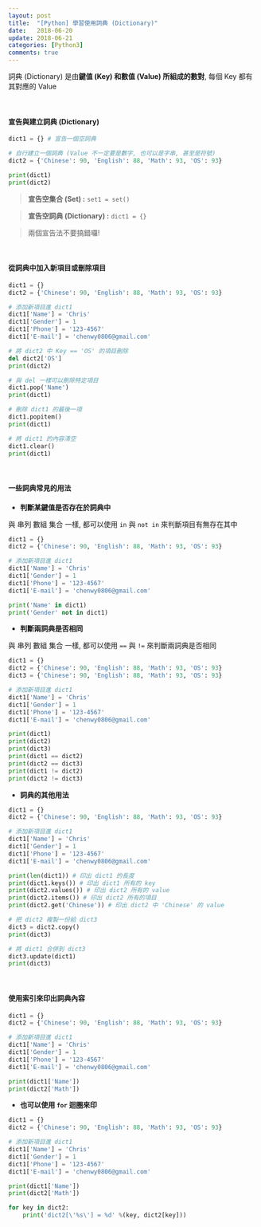 ```yaml
---
layout: post
title:  "[Python] 學習使用詞典 (Dictionary)"
date:   2018-06-20
update:	2018-06-21
categories: [Python3]
comments: true
---
```


詞典 (Dictionary) 是由<b>鍵值 (Key) 和數值 (Value) 所組成的數對</b>, 每個 Key 都有其對應的 Value

<br/>

#### 宣告與建立詞典 (Dictionary)

```python
dict1 = {} # 宣告一個空詞典

# 自行建立一個詞典 (Value 不一定要是數字, 也可以是字串, 甚至是符號)
dict2 = {'Chinese': 90, 'English': 88, 'Math': 93, 'OS': 93}

print(dict1)
print(dict2)
```

> **宣告空集合 (Set) :** `set1 = set()`

> **宣告空詞典 (Dictionary) :** `dict1 = {}`

> 兩個宣告法不要搞錯囉!

<br/>

#### 從詞典中加入新項目或刪除項目

```python
dict1 = {}
dict2 = {'Chinese': 90, 'English': 88, 'Math': 93, 'OS': 93}

# 添加新項目進 dict1
dict1['Name'] = 'Chris'
dict1['Gender'] = 1
dict1['Phone'] = '123-4567'
dict1['E-mail'] = 'chenwy0806@gmail.com'

# 將 dict2 中 Key == 'OS' 的項目刪除
del dict2['OS']
print(dict2)

# 與 del 一樣可以刪除特定項目
dict1.pop('Name')
print(dict1)

# 刪除 dict1 的最後一項
dict1.popitem()
print(dict1)

# 將 dict1 的內容清空
dict1.clear()
print(dict1)
```


<br/>

#### 一些詞典常見的用法

- <b>判斷某鍵值是否存在於詞典中</b>

與 串列 數組 集合 一樣, 都可以使用 `in` 與 `not in` 來判斷項目有無存在其中

```python
dict1 = {}
dict2 = {'Chinese': 90, 'English': 88, 'Math': 93, 'OS': 93}

# 添加新項目進 dict1
dict1['Name'] = 'Chris'
dict1['Gender'] = 1
dict1['Phone'] = '123-4567'
dict1['E-mail'] = 'chenwy0806@gmail.com'

print('Name' in dict1)
print('Gender' not in dict1)
```

- <b>判斷兩詞典是否相同</b>

與 串列 數組 集合 一樣, 都可以使用 `==` 與 `!=` 來判斷兩詞典是否相同

```python
dict1 = {}
dict2 = {'Chinese': 90, 'English': 88, 'Math': 93, 'OS': 93}
dict3 = {'Chinese': 90, 'English': 88, 'Math': 93, 'OS': 93}

# 添加新項目進 dict1
dict1['Name'] = 'Chris'
dict1['Gender'] = 1
dict1['Phone'] = '123-4567'
dict1['E-mail'] = 'chenwy0806@gmail.com'

print(dict1)
print(dict2)
print(dict3)
print(dict1 == dict2)
print(dict2 == dict3)
print(dict1 != dict2)
print(dict2 != dict3)
```

- <b>詞典的其他用法</b>

```python
dict1 = {}
dict2 = {'Chinese': 90, 'English': 88, 'Math': 93, 'OS': 93}

# 添加新項目進 dict1
dict1['Name'] = 'Chris'
dict1['Gender'] = 1
dict1['Phone'] = '123-4567'
dict1['E-mail'] = 'chenwy0806@gmail.com'

print(len(dict1)) # 印出 dict1 的長度
print(dict1.keys()) # 印出 dict1 所有的 key
print(dict2.values()) # 印出 dict2 所有的 value
print(dict2.items()) # 印出 dict2 所有的項目
print(dict2.get('Chinese')) # 印出 dict2 中 'Chinese' 的 value

# 把 dict2 複製一份給 dict3
dict3 = dict2.copy()
print(dict3)

# 將 dict1 合併到 dict3
dict3.update(dict1)
print(dict3)
```

<br/>

#### 使用索引來印出詞典內容

```python
dict1 = {}
dict2 = {'Chinese': 90, 'English': 88, 'Math': 93, 'OS': 93}

# 添加新項目進 dict1
dict1['Name'] = 'Chris'
dict1['Gender'] = 1
dict1['Phone'] = '123-4567'
dict1['E-mail'] = 'chenwy0806@gmail.com'

print(dict1['Name'])
print(dict2['Math'])
```

- <b>也可以使用 `for` 迴圈來印</b>

```python
dict1 = {}
dict2 = {'Chinese': 90, 'English': 88, 'Math': 93, 'OS': 93}

# 添加新項目進 dict1
dict1['Name'] = 'Chris'
dict1['Gender'] = 1
dict1['Phone'] = '123-4567'
dict1['E-mail'] = 'chenwy0806@gmail.com'

print(dict1['Name'])
print(dict2['Math'])

for key in dict2:
	print('dict2[\'%s\'] = %d' %(key, dict2[key]))
```
